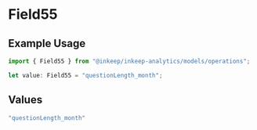 # Field55

## Example Usage

```typescript
import { Field55 } from "@inkeep/inkeep-analytics/models/operations";

let value: Field55 = "questionLength_month";
```

## Values

```typescript
"questionLength_month"
```